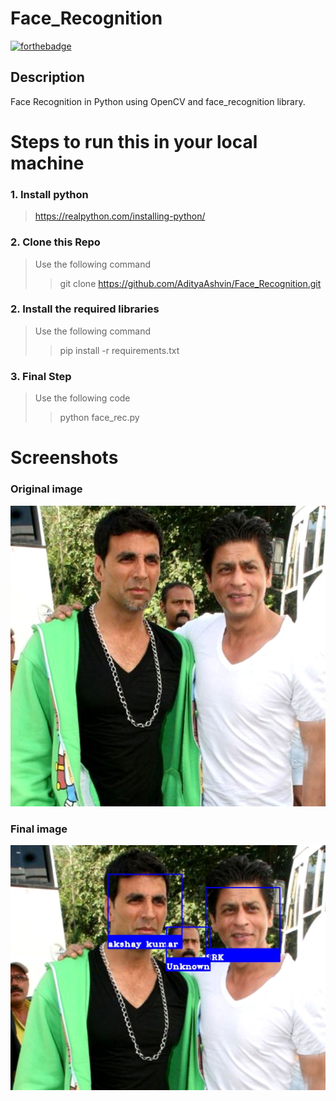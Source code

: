 # Face_Recognition
[![forthebadge](https://forthebadge.com/images/badges/made-with-python.svg)](https://github.com/AdityaAshvin)
## Description
Face Recognition in Python using OpenCV and face_recognition library.
# Steps to run this in your local  machine
### 1. Install python
>  https://realpython.com/installing-python/
### 2. Clone this Repo
> Use the following command
> 
>> git clone https://github.com/AdityaAshvin/Face_Recognition.git
### 2. Install the required libraries
> Use the following command
> 
>> pip install -r requirements.txt
### 3. Final Step
> Use the following code
>
>> python face_rec.py
# Screenshots
### Original image
![screenshot](screenshots/Screenshot2.JPG)
### Final image
![Screenshot2](screenshots/screenshot1.JPG)

